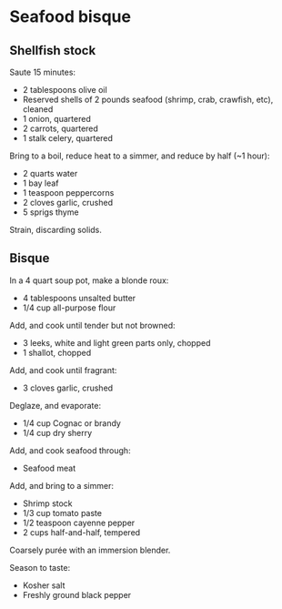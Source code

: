 Seafood bisque
==============

Shellfish stock
---------------

Saute 15 minutes:

- 2 tablespoons olive oil
- Reserved shells of 2 pounds seafood (shrimp, crab, crawfish, etc), cleaned
- 1 onion, quartered
- 2 carrots, quartered
- 1 stalk celery, quartered

Bring to a boil, reduce heat to a simmer, and reduce by half (~1 hour):

- 2 quarts water
- 1 bay leaf
- 1 teaspoon peppercorns
- 2 cloves garlic, crushed
- 5 sprigs thyme

Strain, discarding solids.

Bisque
------

In a 4 quart soup pot, make a blonde roux:

- 4 tablespoons unsalted butter
- 1/4 cup all-purpose flour

Add, and cook until tender but not browned:

- 3 leeks, white and light green parts only, chopped
- 1 shallot, chopped

Add, and cook until fragrant:

- 3 cloves garlic, crushed

Deglaze, and evaporate:

- 1/4 cup Cognac or brandy
- 1/4 cup dry sherry

Add, and cook seafood through:

- Seafood meat

Add, and bring to a simmer:

- Shrimp stock
- 1/3 cup tomato paste
- 1/2 teaspoon cayenne pepper
- 2 cups half-and-half, tempered

Coarsely purée with an immersion blender.

Season to taste:

- Kosher salt
- Freshly ground black pepper

